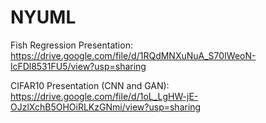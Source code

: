 # NYUML

Fish Regression Presentation:
https://drive.google.com/file/d/1RQdMNXuNuA_S70IWeoN-lcFDl8531FU5/view?usp=sharing

CIFAR10 Presentation (CNN and GAN):
https://drive.google.com/file/d/1oL_LgHW-jE-OJzlXchB5OHOiRLKzGNmi/view?usp=sharing
